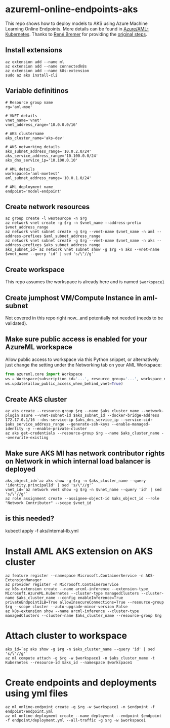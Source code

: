 # azureml-online-endpoints-aks

This repo shows how to deploy models to AKS using Azure Machine Learning Online Endpoints. More details can be found in [Azure/AML-Kubernetes](https://github.com/Azure/AML-Kubernetes). Thanks to [René Bremer](https://github.com/rebremer) for providing the [original steps](https://github.com/rebremer/blog-mlopsapim-git/blob/master/other/mlv2clitest/cli_script.txt).

## Install extensions

```console
az extension add --name ml
az extension add --name connectedk8s
az extension add --name k8s-extension
sudo az aks install-cli
```

## Variable definitinos

```console
# Resource group name
rg='aml-moe'

# VNET details
vnet_name='vnet'
vnet_address_range='10.0.0.0/16'

# AKS clustername
aks_cluster_name='aks-dev'

# AKS networking details
aks_subnet_address_range='10.0.2.0/24'
aks_service_address_range='10.100.0.0/24'
aks_dns_service_ip='10.100.0.10'

# AML details
workspace1='aml-moetest'
aml_subnet_address_range='10.0.1.0/24'

# AML deployment name
endpoint='model-endpoint'
```

## Create network resources

```console
az group create -l westeurope -n $rg
az network vnet create -g $rg -n $vnet_name --address-prefix $vnet_address_range
az network vnet subnet create -g $rg --vnet-name $vnet_name -n aml --address-prefixes $aml_subnet_address_range
az network vnet subnet create -g $rg --vnet-name $vnet_name -n aks --address-prefixes $aks_subnet_address_range
aks_subnet_id=`az network vnet subnet show -g $rg -n aks --vnet-name $vnet_name --query 'id' | sed 's/\"//g'`
```

## Create workspace

This repo assumes the workspace is already here and is named `$workspace1`

## Create jumphost VM/Compute Instance in aml-subnet

Not covered in this repo right now...and potentially not needed (needs to be validated).

## Make sure public access is enabled for your AzureML workspace

Allow public access to workspace via this Python snippet, or alternatively just change the setting under the Networking tab on your AML Workspace:

```python
from azureml.core import Workspace
ws = Workspace(subscription_id='...', resource_group='...', workspace_name='...')
ws.update(allow_public_access_when_behind_vnet=True)
```

## Create AKS cluster

```console
az aks create --resource-group $rg --name $aks_cluster_name --network-plugin azure --vnet-subnet-id $aks_subnet_id --docker-bridge-address 172.17.0.1/16 --dns-service-ip $aks_dns_service_ip --service-cidr $aks_service_address_range --generate-ssh-keys --enable-managed-identity -y --enable-private-cluster
az aks get-credentials --resource-group $rg --name $aks_cluster_name --overwrite-existing
```

## Make sure AKS MI has network contributor rights on Network in which internal load balancer is deployed

```console
aks_object_id=`az aks show -g $rg -n $aks_cluster_name --query 'identity.principalId' | sed 's/\"//g'`
vnet_id=`az network vnet show -g $rg -n $vnet_name --query 'id' | sed 's/\"//g'`
az role assignment create --assignee-object-id $aks_object_id --role "Network Contributor" --scope $vnet_id
```


## is this needed? 
kubectl apply -f aks/internal-lb.yml

# Install AML AKS extension on AKS cluster

```console
az feature register --namespace Microsoft.ContainerService -n AKS-ExtensionManager
az provider register -n Microsoft.ContainerService
az k8s-extension create --name arcml-inference --extension-type Microsoft.AzureML.Kubernetes --cluster-type managedClusters --cluster-name $aks_cluster_name --config enableInference=True privateEndpointILB=True allowInsecureConnections=True --resource-group $rg --scope cluster --auto-upgrade-minor-version False
az k8s-extension show --name arcml-inference --cluster-type managedClusters --cluster-name $aks_cluster_name --resource-group $rg
```

# Attach cluster to workspace

```console
aks_id=`az aks show -g $rg -n $aks_cluster_name --query 'id' | sed 's/\"//g'`
az ml compute attach -g $rg -w $workspace1 -n $aks_cluster_name -t Kubernetes --resource-id $aks_id --namespace $workspace1
```

# Create endpoints and deployments using yml files

```console
az ml online-endpoint create -g $rg -w $workspace1 -n $endpoint -f endpoint/endpoint.yml
az ml online-deployment create --name deployment --endpoint $endpoint -f endpoint/deployment.yml --all-traffic -g $rg -w $workspace1
```
